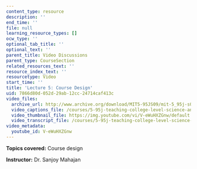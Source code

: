 ```yaml
---
content_type: resource
description: ''
end_time: ''
file: null
learning_resource_types: []
ocw_type: ''
optional_tab_title: ''
optional_text: ''
parent_title: Video Discussions
parent_type: CourseSection
related_resources_text: ''
resource_index_text: ''
resourcetype: Video
start_time: ''
title: 'Lecture 5: Course Design'
uid: 7866d80d-052d-29ab-12cc-24714caf413c
video_files:
  archive_url: http://www.archive.org/download/MIT5-95JS09/mit-5_95j-s09-lec05_300k_pano.mp4
  video_captions_file: /courses/5-95j-teaching-college-level-science-and-engineering-spring-2009/e019bfc8fb4c58beaaf8de61264cd366_V-eWuHXZGnw.vtt
  video_thumbnail_file: https://img.youtube.com/vi/V-eWuHXZGnw/default.jpg
  video_transcript_file: /courses/5-95j-teaching-college-level-science-and-engineering-spring-2009/d348d96ddb61e5229449fceab0739d7d_V-eWuHXZGnw.pdf
video_metadata:
  youtube_id: V-eWuHXZGnw
---
```


**Topics covered:** Course design  
  
**Instructor:** Dr. Sanjoy Mahajan